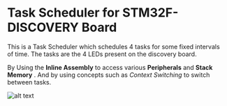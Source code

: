 # Task Scheduler for STM32F-DISCOVERY Board
This is a Task Scheduler which schedules 4 tasks for some fixed intervals of time.
The tasks are the 4 LEDs present on the discovery board.

By Using the **Inline Assembly** to access various **Peripherals** and **Stack Memory** .
And by using concepts such as *Context Switching* to switch between tasks.


![alt text](https://github.com/LogicalDepth/Task_Scheduler-for-STM32F-DISCOVERY/blob/main/Task_Scheduler-for-STM32F-DISCOVERY/task_scheduler/LED_.gif)
